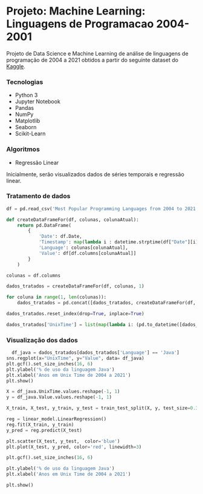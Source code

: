 # Projeto: Machine Learning: Linguagens de Programacao 2004-2001

Projeto de Data Science e Machine Learning de análise de linguagens de programação de 2004 a 2021 obtidos a partir do seguinte dataset do [Kaggle](https://www.kaggle.com/muhammadkhalid/most-popular-programming-languages-since-2004).

### Tecnologias

* Python 3
* Jupyter Notebook
* Pandas
* NumPy
* Matplotlib
* Seaborn
* Scikit-Learn

### Algoritmos

* Regressão Linear

Inicialmente, serão visualizados dados de séries temporais e regressão linear.

### Tratamento de dados

```python
df = pd.read_csv('Most Popular Programming Languages from 2004 to 2021 V4.csv')

def createDataFrameFor(df, colunas, colunaAtual):
    return pd.DataFrame(
        {
            'Date': df.Date,
            'Timestamp': map(lambda i : datetime.strptime(df["Date"][i], '%B %Y'), range(len(df.Date))),
            'Language': colunas[colunaAtual],
            'Value': df[df.columns[colunaAtual]]
        }
    )

colunas = df.columns

dados_tratados = createDataFrameFor(df, colunas, 1)

for coluna in range(1, len(colunas)):
    dados_tratados = pd.concat([dados_tratados, createDataFrameFor(df, colunas, coluna)])

dados_tratados.reset_index(drop=True, inplace=True)

dados_tratados['UnixTime'] = list(map(lambda i: (pd.to_datetime([dados_tratados['Timestamp'][i]]).astype(int) / 10**9)[0], range(len(dados_tratados['Date']))))

```

### Visualização dos dados

```python
  df_java = dados_tratados[dados_tratados['Language'] == 'Java']
sns.regplot(x="UnixTime", y="Value", data= df_java)
plt.gcf().set_size_inches(16, 6)
plt.ylabel('% de uso da linguagem Java')
plt.xlabel('Anos em Unix Time de 2004 a 2021')
plt.show()

X = df_java.UnixTime.values.reshape(-1, 1)
y = df_java.Value.values.reshape(-1, 1)

X_train, X_test, y_train, y_test = train_test_split(X, y, test_size=0.33, random_state=42)

reg = linear_model.LinearRegression()
reg.fit(X_train, y_train)
y_pred = reg.predict(X_test)

plt.scatter(X_test, y_test,  color='blue')
plt.plot(X_test, y_pred, color='red', linewidth=3)

plt.gcf().set_size_inches(16, 6)

plt.ylabel('% de uso da linguagem Java')
plt.xlabel('Anos em Unix Time de 2004 a 2021')

plt.show()
```
